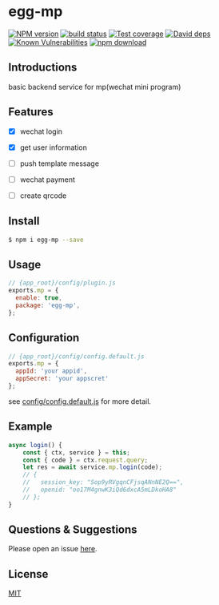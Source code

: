 # egg-mp

[![NPM version][npm-image]][npm-url]
[![build status][travis-image]][travis-url]
[![Test coverage][codecov-image]][codecov-url]
[![David deps][david-image]][david-url]
[![Known Vulnerabilities][snyk-image]][snyk-url]
[![npm download][download-image]][download-url]

[npm-image]: https://img.shields.io/npm/v/egg-mp.svg?style=flat-square
[npm-url]: https://npmjs.org/package/egg-mp
[travis-image]: https://img.shields.io/travis/eggjs/egg-mp.svg?style=flat-square
[travis-url]: https://travis-ci.org/eggjs/egg-mp
[codecov-image]: https://img.shields.io/codecov/c/github/eggjs/egg-mp.svg?style=flat-square
[codecov-url]: https://codecov.io/github/eggjs/egg-mp?branch=master
[david-image]: https://img.shields.io/david/eggjs/egg-mp.svg?style=flat-square
[david-url]: https://david-dm.org/eggjs/egg-mp
[snyk-image]: https://snyk.io/test/npm/egg-mp/badge.svg?style=flat-square
[snyk-url]: https://snyk.io/test/npm/egg-mp
[download-image]: https://img.shields.io/npm/dm/egg-mp.svg?style=flat-square
[download-url]: https://npmjs.org/package/egg-mp

<!--
Description here.
-->
## Introductions
basic backend service for mp(wechat mini program)

## Features
- [X] wechat login
- [x] get user information
- [ ] push template message
- [ ] wechat payment
- [ ] create qrcode


## Install

```bash
$ npm i egg-mp --save
```

## Usage

```js
// {app_root}/config/plugin.js
exports.mp = {
  enable: true,
  package: 'egg-mp',
};
```

## Configuration

```js
// {app_root}/config/config.default.js
exports.mp = {
  appId: 'your appid', 
  appSecret: 'your appscret'
};
```

see [config/config.default.js](config/config.default.js) for more detail.

## Example

```javascript
async login() {
    const { ctx, service } = this;
    const { code } = ctx.request.query;
    let res = await service.mp.login(code);
    // {
    //   session_key: "Sop9yRVgqnCFjsqANnNE2Q==",
    //   openid: "oo17M4gnwK3iQd6dxcA5mLDkoHA8"
    // };
}
```

## Questions & Suggestions

Please open an issue [here](https://github.com/unclexiao/egg-mp/issues).

## License

[MIT](LICENSE)
